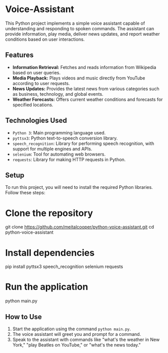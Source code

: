 # Voice-Assistant

This Python project implements a simple voice assistant capable of understanding and responding to spoken commands. The assistant can provide information, play media, deliver news updates, and report weather conditions based on user interactions.

## Features
- **Information Retrieval:** Fetches and reads information from Wikipedia based on user queries.
- **Media Playback:** Plays videos and music directly from YouTube according to user requests.
- **News Updates:** Provides the latest news from various categories such as business, technology, and global events.
- **Weather Forecasts:** Offers current weather conditions and forecasts for specified locations.

## Technologies Used
- `Python 3`: Main programming language used.
- `pyttsx3`: Python text-to-speech conversion library.
- `speech_recognition`: Library for performing speech recognition, with support for multiple engines and APIs.
- `selenium`: Tool for automating web browsers.
- `requests`: Library for making HTTP requests in Python.

## Setup
To run this project, you will need to install the required Python libraries. Follow these steps:


# Clone the repository
git clone https://github.com/meitalcooper/python-voice-assistant.git
cd python-voice-assistant

# Install dependencies
pip install pyttsx3 speech_recognition selenium requests

# Run the application
python main.py


## How to Use
1. Start the application using the command `python main.py`.
2. The voice assistant will greet you and prompt for a command.
3. Speak to the assistant with commands like "what's the weather in New York," "play Beatles on YouTube," or "what's the news today."
